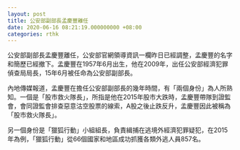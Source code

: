 ```yaml
---
layout: post
title: 公安部副部長孟慶豐離任
date: 2020-06-16 08:21:19.000000000 +08:00
categories: rthk
---
```


公安部副部長孟慶豐離任，公安部官網領導資訊一欄昨日已經調整，孟慶豐的名字和簡歷已經撤下。孟慶豐在1957年6月出生，他在2009年，出任公安部經濟犯罪偵查局局長，15年6月被任命為公安部副部長。

內地傳媒報道，孟慶豐在擔任公安部副部長的幾年時間，有「兩個身份」為人所熟知。一個是「股市救火隊長」，所指是他在2015年股市大跌時，孟慶豐帶隊到證監會，會同證監會排查惡意沽空股票的線索，A股之後止跌反升，孟慶豐因此被稱為「股市救火隊長」。

另一個身份是「獵狐行動」小組組長，負責緝捕在逃境外經濟犯罪疑犯，在2015年為例，「獵狐行動」從66個國家和地區成功抓獲各類外逃人員857名。
